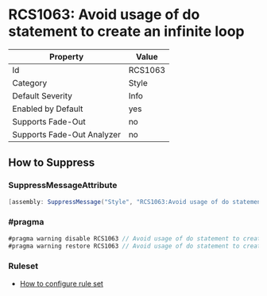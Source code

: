 # RCS1063: Avoid usage of do statement to create an infinite loop

Property | Value
--- | ---
Id|RCS1063
Category|Style
Default Severity|Info
Enabled by Default|yes
Supports Fade\-Out|no
Supports Fade\-Out Analyzer|no

## How to Suppress

### SuppressMessageAttribute

```csharp
[assembly: SuppressMessage("Style", "RCS1063:Avoid usage of do statement to create an infinite loop.", Justification = "<Pending>")]
```

### \#pragma

```csharp
#pragma warning disable RCS1063 // Avoid usage of do statement to create an infinite loop.
#pragma warning restore RCS1063 // Avoid usage of do statement to create an infinite loop.
```

### Ruleset

* [How to configure rule set](../HowToConfigureAnalyzers.md)

